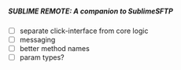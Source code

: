 ##### SUBLIME REMOTE: A companion to SublimeSFTP

- [ ] separate click-interface from core logic
- [ ] messaging
- [ ] better method names 
- [ ] param types?
